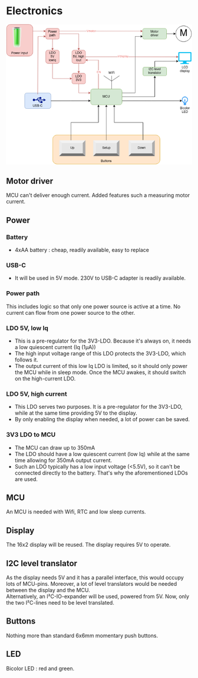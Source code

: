 # Electronics
![architecture](./architecture.drawio.png)

## Motor driver
MCU can't deliver enough current.  Added features such a measuring motor current.

## Power
### Battery
* 4xAA battery : cheap, readily available, easy to replace

### USB-C
* It will be used in 5V mode.  230V to USB-C adapter is readily available.

### Power path
This includes logic so that only one power source is active at a time.  No current can flow from one power source to the other.

### LDO 5V, low Iq
* This is a pre-regulator for the 3V3-LDO.  Because it's always on, it needs a low quiescent current (Iq (1µA))
* The high input voltage range of this LDO protects the 3V3-LDO, which follows it.
* The output current of this low Iq LDO is limited, so it should only power the MCU while in sleep mode.  Once the MCU awakes, it should switch on the high-current LDO.

### LDO 5V, high current
* This LDO serves two purposes.  It is a pre-regulator for the 3V3-LDO, while at the same time providing 5V to the display.
* By only enabling the display when needed, a lot of power can be saved.

### 3V3 LDO to MCU
* The MCU can draw up to 350mA
* The LDO should have a low quiescent current (low Iq) while at the same time allowing for 350mA output current.
* Such an LDO typically has a low input voltage (<5.5V), so it can't be connected directly to the battery.  That's why the aforementioned LDOs are used.

## MCU
An MCU is needed with Wifi, RTC and low sleep currents.

## Display
The 16x2 display will be reused.  The display requires 5V to operate.

## I2C level translator
As the display needs 5V and it has a parallel interface, this would occupy lots of MCU-pins.  Moreover, a lot of level translators would be needed between the display and the MCU.  
Alternatively, an I²C-IO-expander will be used, powered from 5V.  Now, only the two I²C-lines need to be level translated.

## Buttons
Nothing more than standard 6x6mm momentary push buttons.

## LED
Bicolor LED : red and green.
